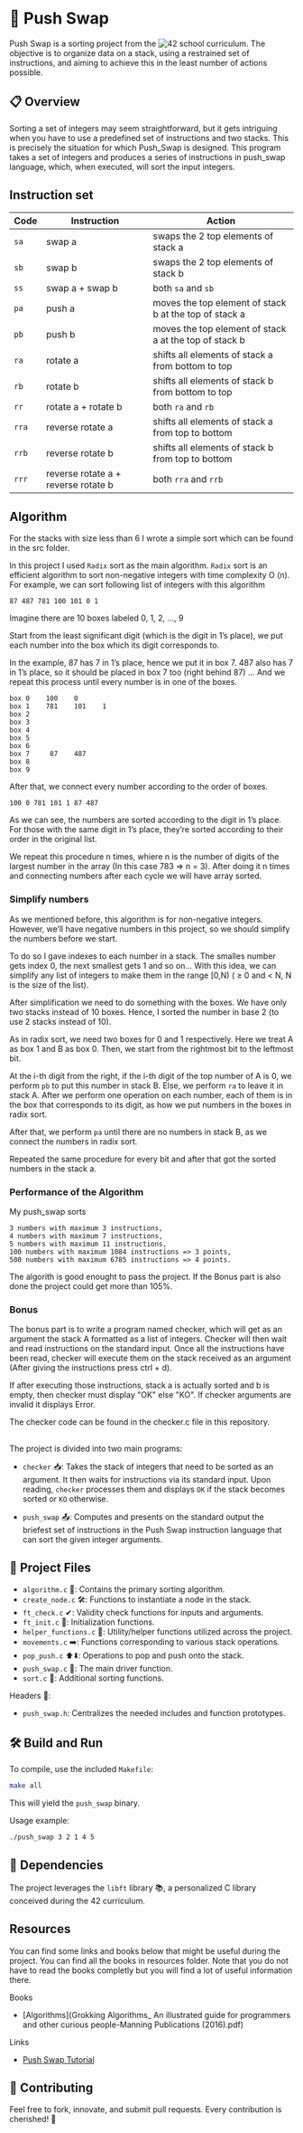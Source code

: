 # 🔄 Push Swap

Push Swap is a sorting project from the ![42 school](https://img.shields.io/badge/42-School-blue) curriculum. The objective is to organize data on a stack, using a restrained set of instructions, and aiming to achieve this in the least number of actions possible.

## 📋 Overview

Sorting a set of integers may seem straightforward, but it gets intriguing when you have to use a predefined set of instructions and two stacks. This is precisely the situation for which Push_Swap is designed. This program takes a set of integers and produces a series of instructions in push_swap language, which, when executed, will sort the input integers.

## Instruction set

| Code  | Instruction                         | Action                                                 |
| ----- | ----------------------------------- | ------------------------------------------------------ |
| `sa`  | swap a                              | swaps the 2 top elements of stack a                    |
| `sb`  | swap b                              | swaps the 2 top elements of stack b                    |
| `ss`  | swap a + swap b                     | both `sa` and `sb`                                     |
| `pa`  | push a                              | moves the top element of stack b at the top of stack a |
| `pb`  | push b                              | moves the top element of stack a at the top of stack b |
| `ra`  | rotate a                            | shifts all elements of stack a from bottom to top      |
| `rb`  | rotate b                            | shifts all elements of stack b from bottom to top      |
| `rr`  | rotate a + rotate b                 | both `ra` and `rb`                                     |
| `rra` | reverse rotate a                    | shifts all elements of stack a from top to bottom      |
| `rrb` | reverse rotate b                    | shifts all elements of stack b from top to bottom      |
| `rrr` | reverse rotate a + reverse rotate b | both `rra` and `rrb`                                   |

## Algorithm

For the stacks with size less than 6 I wrote a simple sort which can be found in the src folder.

In this project I used `Radix` sort as the main algorithm. `Radix` sort is an efficient algorithm to sort non-negative integers
with time complexity O (n). For example, we can sort following list of integers with this algorithm

```
87 487 781 100 101 0 1
```
Imagine there are 10 boxes labeled 0, 1, 2, …, 9

Start from the least significant digit (which is the digit in 1’s place), we put each number into the box which its digit corresponds to.

In the example, 87 has 7 in 1’s place, hence we put it in box 7. 487 also has 7 in 1’s place, so it should be placed in box 7 too (right behind 87) … And we repeat this process until every number is in one of the boxes.

```
box 0    100    0
box 1    781    101    1
box 2
box 3
box 4
box 5
box 6
box 7     87    487
box 8
box 9
```

After that, we connect every number according to the order of boxes.

```
100 0 781 101 1 87 487
```

As we can see, the numbers are sorted according to the digit in 1’s place. For those with the same digit in 1’s place, they’re sorted according to their order in the original list.

We repeat this procedure n times, whiere n is the number of digits of the largest number in the array
(In this case 783 => n = 3).
After doing it n times and connecting numbers after each cycle we will have array sorted.

### Simplify numbers

As we mentioned before, this algorithm is for non-negative integers. However, we’ll have negative numbers in this project, so we should simplify the numbers before we start.

To do so I gave indexes to each number in a stack. The smalles number gets index 0, the next smallest gets 1 and so on...
With this idea, we can simplify any list of integers to make them in the range [0,N) ( ≥ 0 and < N, N is the size of the list).

After simplification we need to do something with the boxes. We have only two stacks instead of 10 boxes. Hence, I sorted the number in base 2 (to use 2 stacks instead of 10).

As in radix sort, we need two boxes for 0 and 1 respectively. Here we treat A as box 1 and B as box 0. Then, we start from the rightmost bit to the leftmost bit.

At the i-th digit from the right, if the i-th digit of the top number of A is 0, we perform `pb` to put this number in stack B. Else, we perform `ra` to leave it in stack A. After we perform one operation on each number, each of them is in the box that corresponds to its digit, as how we put numbers in the boxes in radix sort.

After that, we perform `pa` until there are no numbers in stack B, as we connect the numbers in radix sort.

Repeated the same procedure for every bit and after that got the sorted numbers in the stack a.

### Performance of the Algorithm

My push_swap sorts

    3 numbers with maximum 3 instructions,
    4 numbers with maximum 7 instructions,
    5 numbers with maximum 11 instructions,
    100 numbers with maximum 1084 instructions => 3 points,
    500 numbers with maximum 6785 instructions => 4 points.

The algorith is good enought to pass the project. If the Bonus part is also done the project could get more than 105%.

### Bonus

The bonus part is to write a program named checker, which will get as an argument the stack A formatted as a list of integers. Checker will then wait and read instructions on the standard input. Once all the instructions have been read, checker will execute them on the stack received as an argument (After giving the instructions press ctrl + d).

If after executing those instructions, stack a is actually sorted and b is empty, then
checker must display "OK" else "KO". If checker arguments are invalid it displays Error.

The checker code can be found in the checker.c file in this repository.
##
The project is divided into two main programs:

- `checker` 📥: Takes the stack of integers that need to be sorted as an argument. It then waits for instructions via its standard input. Upon reading, `checker` processes them and displays `OK` if the stack becomes sorted or `KO` otherwise.
  
- `push_swap` 📤: Computes and presents on the standard output the briefest set of instructions in the Push Swap instruction language that can sort the given integer arguments.

## 📁 Project Files

- `algorithm.c` 🧮: Contains the primary sorting algorithm.
- `create_node.c` 🛠: Functions to instantiate a node in the stack.
- `ft_check.c` ✔: Validity check functions for inputs and arguments.
- `ft_init.c` 🚀: Initialization functions.
- `helper_functions.c` 🧩: Utility/helper functions utilized across the project.
- `movements.c` ➡️: Functions corresponding to various stack operations.
- `pop_push.c` ⬆️⬇️: Operations to pop and push onto the stack.
- `push_swap.c` 🔄: The main driver function.
- `sort.c` 🧲: Additional sorting functions.

Headers 📄:
- `push_swap.h`: Centralizes the needed includes and function prototypes.

## 🛠 Build and Run

To compile, use the included `Makefile`:

```bash
make all
```

This will yield the `push_swap` binary.

Usage example:

```bash
./push_swap 3 2 1 4 5
```

## 🔗 Dependencies

The project leverages the `libft` library 📚, a personalized C library conceived during the 42 curriculum.

## Resources 

You can find some links and books below that might be useful during the project. You can find all the books in resources folder. 
Note that you do not have to read the books completly but you will find a lot of useful information there.

Books

- [Algorithms](Grokking Algorithms_ An illustrated guide for programmers and other curious people-Manning Publications (2016).pdf)

Links

- [Push Swap Tutorial](https://medium.com/nerd-for-tech/push-swap-tutorial-fa746e6aba1e)

## 🤝 Contributing

Feel free to fork, innovate, and submit pull requests. Every contribution is cherished! 💖
